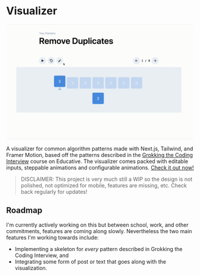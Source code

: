 # Visualizer

<p align="center">
  <img src="./public/images/visualizer.gif">
</p>

A visualizer for common algorithm patterns made with Next.js, Tailwind, and Framer Motion, based off the patterns described in the [Grokking the Coding Interview](https://www.educative.io/courses/grokking-the-coding-interview) course on Educative. The visualizer comes packed with editable inputs, steppable animations and configurable animations. [Check it out now!](https://visualizer-sepia.vercel.app/patterns/sliding-window/find-all-averages)

> DISCLAIMER: This project is very much still a WIP so the design is not polished, not optimized for mobile, features are missing, etc. Check back regularly for updates!

## Roadmap

I'm currently actively working on this but between school, work, and other commitments, features are coming along slowly. Nevertheless the two main features I'm working towards include:

- Implementing a skeleton for _every_ pattern described in Grokking the Coding Interview, and
- Integrating some form of post or text that goes along with the visualization.
